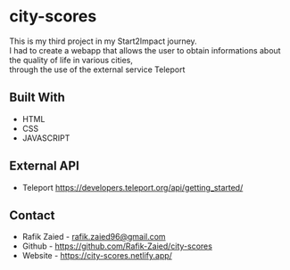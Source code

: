 # city-scores

This is my third project in my Start2Impact journey.<br>
I had to create a webapp that allows the user to obtain informations about the quality of life in various cities,<br> 
through the use of the external service Teleport
## Built With
* HTML
* CSS
* JAVASCRIPT

## External API
* Teleport https://developers.teleport.org/api/getting_started/

## Contact 
* Rafik Zaied - rafik.zaied96@gmail.com
* Github - https://github.com/Rafik-Zaied/city-scores
* Website - https://city-scores.netlify.app/
